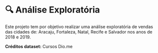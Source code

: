 # 🔍 Análise Exploratória
Este projeto tem por objetivo realizar uma análise exploratória de vendas das cidades de: Aracaju, Fortaleza, Natal, Recife e Salvador nos anos de 2018 e 2019.

**Créditos dataset:** Cursos Dio.me
